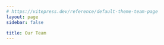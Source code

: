 ```yaml
---
# https://vitepress.dev/reference/default-theme-team-page
layout: page
sidebar: false

title: Our Team
---
```


<script setup>
// noinspection ES6UnusedImports
import {
  VPTeamPage,
  VPTeamPageTitle,
  VPTeamMembers,
} from 'vitepress/theme';

// noinspection JSUnusedGlobalSymbols
const members = [
    {
        avatar: 'https://raw.githubusercontent.com/smashedr/repo-images/refs/heads/master/avatar/shane/1.jpg',
        name: 'Shane',
        title: 'Developer',
        org: 'CSSNR',
        orgLink: 'https://github.com/cssnr',
        desc: 'Ralf Broke It',
        sponsor: 'https://ko-fi.com/cssnr',
        actionText: 'Support',
        links: [
            { icon: 'github', link: 'https://github.com/smashedr' },
            { icon: 'mozilla', link: 'https://addons.mozilla.org/firefox/user/18021912' },
            { icon: 'googleplay', link: 'https://play.google.com/store/apps/dev?id=8933468453824534870' },
            { icon: 'npm', link: 'https://www.npmjs.com/~smashed' },
            { icon: 'discord', link: 'https://discord.gg/wXy6m2X8wY' },
            { icon: 'linux', link: 'https://cssnr.github.io/' },
        ],
    },
    {
        avatar: 'https://avatars.githubusercontent.com/u/16159770',
        name: 'Ralf',
        title: 'Developer',
        org: 'Blastsoft',
        orgLink: 'https://github.com/blastsoftstudios',
        desc: 'Upper Management',
        links: [
            { icon: 'github', link: 'https://github.com/raluaces' },
            { icon: 'x', link: 'https://x.com/raluaces' },
            {
                icon: {
                    svg: '<svg xmlns="http://www.w3.org/2000/svg" width="24" height="24" viewBox="0 0 24 24" fill="none" style="fill: none;" stroke="currentColor" stroke-width="2" stroke-linecap="round" stroke-linejoin="round" class="lucide lucide-linkedin-icon lucide-linkedin"><path d="M16 8a6 6 0 0 1 6 6v7h-4v-7a2 2 0 0 0-2-2 2 2 0 0 0-2 2v7h-4v-7a6 6 0 0 1 6-6z"/><rect width="4" height="12" x="2" y="9"/><circle cx="4" cy="4" r="2"/></svg>',
                },
                link: 'https://www.linkedin.com/in/raluaces',
            },
            { icon: 'threads', link: 'https://www.threads.com/@raluaces' },
            { icon: 'rocket', link: 'https://blastsoftstudios.com/' },
        ],
    },
    {
        avatar: 'https://avatars.githubusercontent.com/u/10658977',
        name: 'Michael',
        title: 'The Bird',
        org: 'The Word',
        orgLink: 'https://www.youtube.com/watch?v=uSlB4eznXoA',
        desc: 'Have you Heard?',
        links: [
            { icon: 'github', link: 'https://github.com/miluaces' },
            { icon: 'x', link: 'https://x.com/miluaces' },
            { icon: 'youtube', link: 'https://www.youtube.com/milua20' },
            { icon: 'twitch', link: 'https://www.twitch.tv/miluaces' },
            { icon: 'steam', link: 'https://steamcommunity.com/id/miluaces' },
            { icon: 'rocket', link: 'https://blastsoftstudios.com/' },
        ],
    },
]
</script>

<!--suppress CssUnusedSymbol -->
<style>
    .VPTeamPage {
        margin: 0 0 96px !important;
    }
</style>

<VPTeamPage>
  <VPTeamPageTitle>
    <template #title>
      Our Team
    </template>
    <template #lead>
      Meet the AI behind the software…
    </template>
  </VPTeamPageTitle>
    <VPTeamMembers :members />
</VPTeamPage>

<Contributors :contributors="$contributors" heading="Our Contributors" margin="0 0 96px" />
